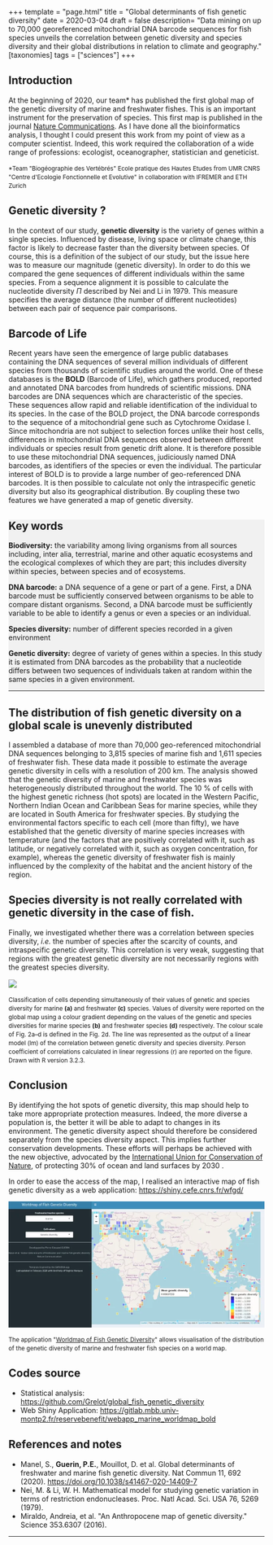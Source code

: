 +++
template = "page.html"
title = "Global determinants of fish genetic diversity"
date =  2020-03-04
draft = false
description= "Data mining on up to 70,000 georeferenced mitochondrial DNA barcode sequences for fish species unveils the correlation between genetic diversity and species diversity and their global distributions in relation to climate and geography."
[taxonomies]
tags = ["sciences"]
+++


## Introduction


At the beginning of 2020, our team* has published the first global map of the genetic diversity of marine and freshwater fishes. This is an important instrument for the preservation of species. This first map is published in the journal [Nature Communications](https://doi.org/10.1038/s41467-020-14409-7). As I have done all the bioinformatics analysis, I thought I could present this work from my point of view as a computer scientist. Indeed, this work required the collaboration of a wide range of professions: ecologist, oceanographer, statistician and geneticist.

<small> *Team "Biogéographie des Vertébrés" Ecole pratique des Hautes Etudes from UMR CNRS "Centre d'Ecologie Fonctionnelle et Evolutive" in collaboration with IFREMER  and ETH Zurich</small>

## Genetic diversity ?

In the context of our study, **genetic diversity** is the variety of genes within a single species. Influenced by disease, living space or climate change, this factor is likely to decrease faster than the diversity between species. Of course, this is a definition of the subject of our study, but the issue here was to measure our magnitude (genetic diversity). In order to do this we compared the gene sequences of different individuals within the same species. From a sequence alignment it is possible to calculate the nucleotide diversity *П* described by Nei and Li in 1979. This measure specifies the average distance (the number of different nucleotides) between each pair of sequence pair comparisons.


## Barcode of Life


Recent years have seen the emergence of large public databases containing the DNA sequences of several million individuals of different species from thousands of scientific studies around the world. One of these databases is the **BOLD** (Barcode of Life), which gathers produced, reported and annotated DNA barcodes from hundreds of scientific missions. DNA barcodes are DNA sequences which are characteristic of the species. These sequences allow rapid and reliable identification of the individual to its species. In the case of the BOLD project, the DNA barcode corresponds to the sequence of a mitochondrial gene such as Cytochrome Oxidase I. Since mitochondria are not subject to selection forces unlike their host cells, differences in mitochondrial DNA sequences observed between different individuals or species result from genetic drift alone. It is therefore possible to use these mitochondrial DNA sequences, judiciously named DNA barcodes, as identifiers of the species or even the individual. The particular interest of BOLD is to provide a large number of geo-referenced DNA barcodes. It is then possible to calculate not only the intraspecific genetic diversity but also its geographical distribution. By coupling these two features we have generated a map of genetic diversity.


<div style="background: #f1f1f1 ;">

##  Key words

**Biodiversity:** the variability among living organisms from all sources including, inter alia, terrestrial, marine and other aquatic ecosystems and the ecological complexes of which they are part; this includes diversity within species, between species and of ecosystems.

**DNA barcode:** a DNA sequence of a gene or part of a gene. First, a DNA barcode must be sufficiently conserved between organisms to be able to compare distant organisms. Second, a DNA barcode must be sufficiently variable to be able to identify a genus or even a species or an individual.

**Species diversity:** number of different species recorded in a given environment 

**Genetic diversity:** degree of variety of genes within a species. In this study it is estimated from DNA barcodes as the probability that a nucleotide differs between two sequences of individuals taken at random within the same species in a given environment.

____________

</div>


## The distribution of fish genetic diversity on a global scale is unevenly distributed

I assembled a database of more than 70,000 geo-referenced mitochondrial DNA sequences belonging to 3,815 species of marine fish and 1,611 species of freshwater fish. These data made it possible to estimate the average genetic diversity in cells with a resolution of 200 km. The analysis showed that the genetic diversity of marine and freshwater species was heterogeneously distributed throughout the world. The 10 % of cells with the highest genetic richness (hot spots) are located in the Western Pacific, Northern Indian Ocean and Caribbean Seas for marine species, while they are located in South America for freshwater species. By studying the environmental factors specific to each cell (more than fifty), we have established that the genetic diversity of marine species increases with temperature (and the factors that are positively correlated with it, such as latitude, or negatively correlated with it, such as oxygen concentration, for example), whereas the genetic diversity of freshwater fish is mainly influenced by the complexity of the habitat and the ancient history of the region.

## Species diversity is not really correlated with genetic diversity in the case of fish.

Finally, we investigated whether there was a correlation between species diversity, *i.e.* the number of species after the scarcity of counts, and intraspecific genetic diversity. This correlation is very weak, suggesting that regions with the greatest genetic diversity are not necessarily regions with the greatest species diversity.


<a href="https://www.nature.com/articles/s41467-020-14409-7/figures/2"> <img align="center" src="https://media.springernature.com/full/springer-static/image/art%3A10.1038%2Fs41467-020-14409-7/MediaObjects/41467_2020_14409_Fig2_HTML.png?as=webp"></a>


<small>Classification of cells depending simultaneously of their values of genetic and species diversity for marine **(a)** and freshwater **(c)** species. Values of diversity were reported on the global map using a colour gradient depending on the values of the genetic and species diversities for marine species **(b)** and freshwater species **(d)** respectively. The colour scale of Fig. 2a–d is defined in the Fig. 2d. The line was represented as the output of a linear model (lm) of the correlation between genetic diversity and species diversity. Person coefficient of correlations calculated in linear regressions (r) are reported on the figure. Drawn with R version 3.2.3.</small>


## Conclusion

By identifying the hot spots of genetic diversity, this map should help to take more appropriate protection measures. Indeed, the more diverse a population is, the better it will be able to adapt to changes in its environment. The genetic diversity aspect should therefore be considered separately from the species diversity aspect. This implies further conservation developments. These efforts will perhaps be achieved with the new objective, advocated by the [International Union for Conservation of Nature](https://www.iucn.org/resources/issues-briefs/marine-protected-areas-and-climate-change), of protecting 30% of ocean and land surfaces by 2030 .



In order to ease the access of the map, I realised an interactive map of fish genetic diversity as a web application: https://shiny.cefe.cnrs.fr/wfgd/


<a href="https://shiny.cefe.cnrs.fr/wfgd/"> <img align="center" src="wfgd.png"></a>



<small>The application "[Worldmap of Fish Genetic Diversity](https://shiny.cefe.cnrs.fr/wfgd/)" allows visualisation of the  distribution of the genetic diversity of marine and freshwater fish species on a world map.</small>


## Codes source

* Statistical analysis: https://github.com/Grelot/global_fish_genetic_diversity
* Web Shiny Application: https://gitlab.mbb.univ-montp2.fr/reservebenefit/webapp_marine_worldmap_bold

## References and notes

* Manel, S., **Guerin, P.E.**, Mouillot, D. et al. Global determinants of freshwater and marine fish genetic diversity. Nat Commun 11, 692 (2020). https://doi.org/10.1038/s41467-020-14409-7
* Nei, M. & Li, W. H. Mathematical model for studying genetic variation in terms of restriction endonucleases. Proc. Natl Acad. Sci. USA 76, 5269 (1979).
* Miraldo, Andreia, et al. "An Anthropocene map of genetic diversity." Science 353.6307 (2016). 



_______________________________________________________________________________